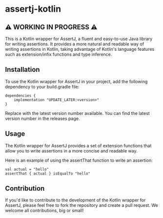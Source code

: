 # assertj-kotlin

## ⚠️ WORKING IN PROGRESS ⚠️
This is a Kotlin wrapper for AssertJ, a fluent and easy-to-use Java library for writing assertions. It provides a more natural and readable way of writing assertions in Kotlin, taking advantage of Kotlin's language features such as extension/infix functions and type inference.

## Installation
To use the Kotlin wrapper for AssertJ in your project, add the following dependency to your build.gradle file:

```
dependencies {
    implementation "UPDATE_LATER:<version>"
}
```
Replace <version> with the latest version number available. You can find the latest version number in the releases page.

## Usage
The Kotlin wrapper for AssertJ provides a set of extension functions that allow you to write assertions in a more concise and readable way.

Here is an example of using the assertThat function to write an assertion:

```
val actual = "hello"
assertThat { actual } isEqualTo "hello"
```

## Contribution
If you'd like to contribute to the development of the Kotlin wrapper for AssertJ, please feel free to fork the repository and create a pull request. We welcome all contributions, big or small!